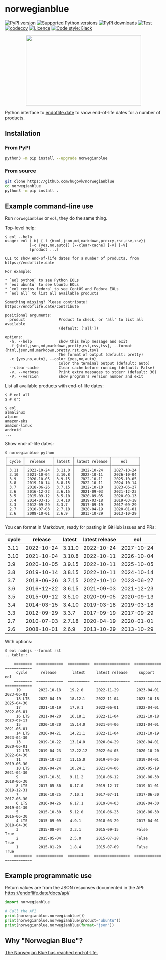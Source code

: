 # norwegianblue

[![PyPI version](https://img.shields.io/pypi/v/norwegianblue.svg?logo=pypi&logoColor=FFE873)](https://pypi.org/project/norwegianblue/)
[![Supported Python versions](https://img.shields.io/pypi/pyversions/norwegianblue.svg?logo=python&logoColor=FFE873)](https://pypi.org/project/norwegianblue/)
[![PyPI downloads](https://img.shields.io/pypi/dm/norwegianblue.svg)](https://pypistats.org/packages/norwegianblue)
[![Test](https://github.com/hugovk/norwegianblue/actions/workflows/test.yml/badge.svg)](https://github.com/hugovk/norwegianblue/actions)
[![codecov](https://codecov.io/gh/hugovk/norwegianblue/branch/main/graph/badge.svg)](https://codecov.io/gh/hugovk/norwegianblue)
[![Licence](https://img.shields.io/github/license/hugovk/norwegianblue.svg)](LICENSE.txt)
[![Code style: Black](https://img.shields.io/badge/code%20style-Black-000000.svg)](https://github.com/psf/black)

<p align="center"><img src="https://raw.githubusercontent.com/hugovk/norwegianblue/main/img/eol-python.png" width="370" height="225"></p>

Python interface to [endoflife.date](https://endoflife.date/docs/api/) to show
end-of-life dates for a number of products.

## Installation

### From PyPI

```bash
python3 -m pip install --upgrade norwegianblue
```

### From source

```bash
git clone https://github.com/hugovk/norwegianblue
cd norwegianblue
python3 -m pip install .
```

## Example command-line use

Run `norwegianblue` or `eol`, they do the same thing.

Top-level help:

<!-- [[[cog
from scripts.run_command import run
run("eol --help")
]]] -->

```console
$ eol --help
usage: eol [-h] [-f {html,json,md,markdown,pretty,rst,csv,tsv}]
           [-c {yes,no,auto}] [--clear-cache] [-v] [-V]
           [product ...]

CLI to show end-of-life dates for a number of products, from https://endoflife.date

For example:

* `eol python` to see Python EOLs
* `eol ubuntu` to see Ubuntu EOLs
* `eol centos fedora` to see CentOS and Fedora EOLs
* `eol all` to list all available products

Something missing? Please contribute! https://endoflife.date/contribute

positional arguments:
  product               Product to check, or 'all' to list all available
                        (default: ['all'])

options:
  -h, --help            show this help message and exit
  -f {html,json,md,markdown,pretty,rst,csv,tsv}, --format {html,json,md,markdown,pretty,rst,csv,tsv}
                        The format of output (default: pretty)
  -c {yes,no,auto}, --color {yes,no,auto}
                        Color the terminal output (default: auto)
  --clear-cache         Clear cache before running (default: False)
  -v, --verbose         Print extra messages to stderr (default: 30)
  -V, --version         show program's version number and exit
```

<!-- [[[end]]] -->

List all available products with end-of-life dates:

```console
$ # eol all
$ # or:
```

<!-- [[[cog
run("eol", line_limit=5)
]]] -->

```console
$ eol
almalinux
alpine
amazon-eks
amazon-linux
android
...
```

<!-- [[[end]]] -->

Show end-of-life dates:

<!-- [[[cog
run("norwegianblue python")
]]] -->

```console
$ norwegianblue python
┌───────┬────────────┬────────┬────────────────┬────────────┐
│ cycle │  release   │ latest │ latest release │    eol     │
├───────┼────────────┼────────┼────────────────┼────────────┤
│ 3.11  │ 2022-10-24 │ 3.11.0 │   2022-10-24   │ 2027-10-24 │
│ 3.10  │ 2021-10-04 │ 3.10.8 │   2022-10-11   │ 2026-10-04 │
│ 3.9   │ 2020-10-05 │ 3.9.15 │   2022-10-11   │ 2025-10-05 │
│ 3.8   │ 2019-10-14 │ 3.8.15 │   2022-10-11   │ 2024-10-14 │
│ 3.7   │ 2018-06-26 │ 3.7.15 │   2022-10-10   │ 2023-06-27 │
│ 3.6   │ 2016-12-22 │ 3.6.15 │   2021-09-03   │ 2021-12-23 │
│ 3.5   │ 2015-09-12 │ 3.5.10 │   2020-09-05   │ 2020-09-13 │
│ 3.4   │ 2014-03-15 │ 3.4.10 │   2019-03-18   │ 2019-03-18 │
│ 3.3   │ 2012-09-29 │ 3.3.7  │   2017-09-19   │ 2017-09-29 │
│ 2.7   │ 2010-07-03 │ 2.7.18 │   2020-04-19   │ 2020-01-01 │
│ 2.6   │ 2008-10-01 │ 2.6.9  │   2013-10-29   │ 2013-10-29 │
└───────┴────────────┴────────┴────────────────┴────────────┘
```

<!-- [[[end]]] -->

You can format in Markdown, ready for pasting in GitHub issues and PRs:

<!-- [[[cog
run("eol python --format md", with_console=False)
]]] -->

| cycle |  release   | latest | latest release |    eol     |
| :---- | :--------: | :----- | :------------: | :--------: |
| 3.11  | 2022-10-24 | 3.11.0 |   2022-10-24   | 2027-10-24 |
| 3.10  | 2021-10-04 | 3.10.8 |   2022-10-11   | 2026-10-04 |
| 3.9   | 2020-10-05 | 3.9.15 |   2022-10-11   | 2025-10-05 |
| 3.8   | 2019-10-14 | 3.8.15 |   2022-10-11   | 2024-10-14 |
| 3.7   | 2018-06-26 | 3.7.15 |   2022-10-10   | 2023-06-27 |
| 3.6   | 2016-12-22 | 3.6.15 |   2021-09-03   | 2021-12-23 |
| 3.5   | 2015-09-12 | 3.5.10 |   2020-09-05   | 2020-09-13 |
| 3.4   | 2014-03-15 | 3.4.10 |   2019-03-18   | 2019-03-18 |
| 3.3   | 2012-09-29 | 3.3.7  |   2017-09-19   | 2017-09-29 |
| 2.7   | 2010-07-03 | 2.7.18 |   2020-04-19   | 2020-01-01 |
| 2.6   | 2008-10-01 | 2.6.9  |   2013-10-29   | 2013-10-29 |

<!-- [[[end]]] -->

With options:

<!-- [[[cog
run("eol nodejs --format rst")
]]] -->

```console
$ eol nodejs --format rst
.. table::

    ========  ============  ==========  ================  ============  ============
     cycle      release       latest     latest release     support         eol
    ========  ============  ==========  ================  ============  ============
     19        2022-10-18    19.2.0      2022-11-29        2023-04-01    2023-06-01
     18 LTS    2022-04-19    18.12.1     2022-11-04        2023-10-18    2025-04-30
     17        2021-10-19    17.9.1      2022-06-01        2022-04-01    2022-06-01
     16 LTS    2021-04-20    16.18.1     2022-11-04        2022-10-18    2023-09-11
     15        2020-10-20    15.14.0     2021-04-06        2021-04-01    2021-06-01
     14 LTS    2020-04-21    14.21.1     2022-11-04        2021-10-19    2023-04-30
     13        2019-10-22    13.14.0     2020-04-29        2020-04-01    2020-06-01
     12 LTS    2019-04-23    12.22.12    2022-04-05        2020-10-20    2022-04-30
     11        2018-10-23    11.15.0     2019-04-30        2019-04-01    2019-06-30
     10 LTS    2018-04-24    10.24.1     2021-04-06        2020-05-19    2021-04-30
     9         2017-10-31    9.11.2      2018-06-12        2018-06-30    2018-06-30
     8 LTS     2017-05-30    8.17.0      2019-12-17        2019-01-01    2019-12-31
     7         2016-10-25    7.10.1      2017-07-11        2017-06-30    2017-06-30
     6 LTS     2016-04-26    6.17.1      2019-04-03        2018-04-30    2019-04-30
     5         2015-10-30    5.12.0      2016-06-23        2016-06-30    2016-06-30
     4 LTS     2015-09-09    4.9.1       2018-03-29        2017-04-01    2018-04-30
     3         2015-08-04    3.3.1       2015-09-15        False         True
     2         2015-05-04    2.5.0       2015-07-28        False         True
     1         2015-01-20    1.8.4       2015-07-09        False         True
    ========  ============  ==========  ================  ============  ============
```

<!-- [[[end]]] -->

## Example programmatic use

Return values are from the JSON responses documented in the API:
https://endoflife.date/docs/api/

```python
import norwegianblue

# Call the API
print(norwegianblue.norwegianblue())
print(norwegianblue.norwegianblue(product="ubuntu"))
print(norwegianblue.norwegianblue(format="json"))
```

## Why "Norwegian Blue"?

[The Norwegian Blue has reached end-of-life.](https://youtu.be/vnciwwsvNcc)
